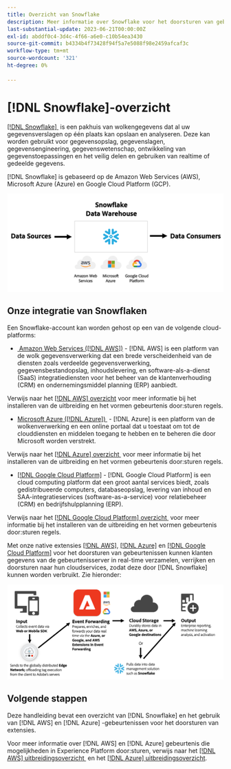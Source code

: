 ```yaml
---
title: Overzicht van Snowflake
description: Meer informatie over Snowflake voor het doorsturen van gebeurtenissen in Adobe Experience Platform.
last-substantial-update: 2023-06-21T00:00:00Z
exl-id: abddf0c4-3d4c-4f66-a6e0-c10b54ea3430
source-git-commit: b4334b4f73428f94f5a7e5088f98e2459afcaf3c
workflow-type: tm+mt
source-wordcount: '321'
ht-degree: 0%

---
```


# [!DNL Snowflake]-overzicht

[[!DNL Snowflake] &#x200B;](https://www.snowflake.com/en/) is een pakhuis van wolkengegevens dat al uw gegevensverslagen op één plaats kan opslaan en analyseren. Deze kan worden gebruikt voor gegevensopslag, gegevenslagen, gegevensengineering, gegevenswetenschap, ontwikkeling van gegevenstoepassingen en het veilig delen en gebruiken van realtime of gedeelde gegevens.

[!DNL Snowflake] is gebaseerd op de Amazon Web Services (AWS), Microsoft Azure (Azure) en Google Cloud Platform (GCP).

![&#x200B; een diagram dat de [!DNL Snowflake] gegevensarchitectuur toont.](../../../images/extensions/server/snowflake/snowflake.png)

## Onze integratie van Snowflaken

Een Snowflake-account kan worden gehost op een van de volgende cloud-platforms:

- [&#x200B; Amazon Web Services ([!DNL AWS]) &#x200B;](https://aws.amazon.com/) - [!DNL AWS] is een platform van de wolk gegevensverwerking dat een brede verscheidenheid van de diensten zoals verdeelde gegevensverwerking, gegevensbestandopslag, inhoudslevering, en software-als-a-dienst (SaaS) integratiediensten voor het beheer van de klantenverhouding (CRM) en ondernemingsmiddel planning (ERP) aanbiedt.

Verwijs naar het [[!DNL AWS]  overzicht &#x200B;](../aws/overview.md) voor meer informatie bij het installeren van de uitbreiding en het vormen gebeurtenis door:sturen regels.

- [&#x200B; Microsoft Azure ([!DNL Azure]) &#x200B;](https://azure.microsoft.com/en-us/products/event-hubs/#overview) - [!DNL Azure] is een platform van de wolkenverwerking en een online portaal dat u toestaat om tot de clouddiensten en middelen toegang te hebben en te beheren die door Microsoft worden verstrekt.

Verwijs naar het [[!DNL Azure]  overzicht &#x200B;](../azure/overview.md) voor meer informatie bij het installeren van de uitbreiding en het vormen gebeurtenis door:sturen regels.

- [[!DNL Google Cloud Platform] &#x200B;](https://cloud.google.com/) - [!DNL Google Cloud Platform] is een cloud computing platform dat een groot aantal services biedt, zoals gedistribueerde computers, databaseopslag, levering van inhoud en SAA-integratieservices (software-as-a-service) voor relatiebeheer (CRM) en bedrijfshulpplanning (ERP).

Verwijs naar het [[!DNL Google Cloud Platform]  overzicht &#x200B;](../google-cloud-platform/overview.md) voor meer informatie bij het installeren van de uitbreiding en het vormen gebeurtenis door:sturen regels.

Met onze native extensies [[!DNL AWS]](../aws/overview.md), [[!DNL Azure]](../azure/overview.md) en [[!DNL Google Cloud Platform]](../google-cloud-platform/overview.md) voor het doorsturen van gebeurtenissen kunnen klanten gegevens van de gebeurtenisserver in real-time verzamelen, verrijken en doorsturen naar hun cloudservices, zodat deze door [!DNL Snowflake] kunnen worden verbruikt. Zie hieronder:

![&#x200B; het [!DNL Snowflake] rapporteringsdiagram dat het verband tussen [!DNL AWS] en [!DNL Azure] toont.](../../../images/extensions/server/snowflake/snowflake-workflow.png)

## Volgende stappen

Deze handleiding bevat een overzicht van [!DNL Snowflake] en het gebruik van [!DNL AWS] en [!DNL Azure] -gebeurtenissen voor het doorsturen van extensies.

Voor meer informatie over [!DNL AWS] en [!DNL Azure] gebeurtenis die mogelijkheden in Experience Platform door:sturen, verwijs naar het [[!DNL AWS]  uitbreidingsoverzicht &#x200B;](../aws/overview.md) en het [[!DNL Azure]  uitbreidingsoverzicht &#x200B;](../azure/overview.md).
